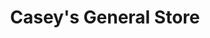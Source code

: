---
title: "Casey's General Store"
url: /berrien-springs/caseys-general-store/
shop: convenience
---